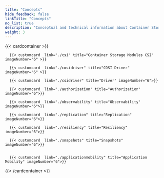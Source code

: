 ```yaml
---
title: "Concepts" 
hide_feedback: false
linkTitle: "Concepts"
no_list: true
description: "Conceptual and technical information about Container Storage Modules" 
weight: 3
--- 
```




{{< cardcontainer >}}

      {{< customcard  link="./csi" title="Container Storage Modules CSI" imageNumber="6" >}} 

      {{< customcard  link="./cosidriver" title="COSI Driver" imageNumber="6" >}} 

      {{< customcard  link="./csidriver" title="Driver" imageNumber="6">}}

      {{< customcard  link="./authorization" title="Authorization" imageNumber="6">}}  
      
      {{< customcard  link="./observability" title="Observability" imageNumber="6">}}   

      {{< customcard  link="./replication" title="Replication" imageNumber="6">}}   

      {{< customcard  link="./resiliency" title="Resiliency" imageNumber="6">}} 

      {{< customcard  link="./snapshots" title="Snapshots" imageNumber="6">}}  

       
      {{< customcard  link="./applicationmobility" title="Application Mobility" imageNumber="6">}}  

{{< /cardcontainer >}}